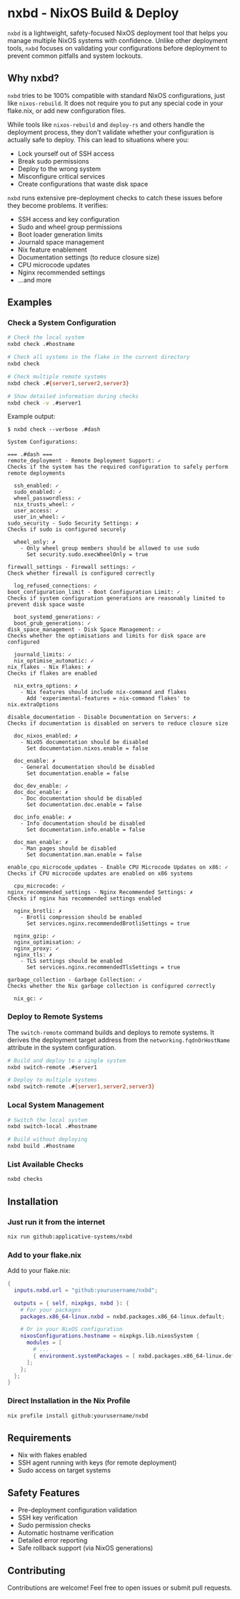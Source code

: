 # nxbd - NixOS Build & Deploy

`nxbd` is a lightweight, safety-focused NixOS deployment tool that helps you manage multiple NixOS systems with confidence. Unlike other deployment tools, `nxbd` focuses on validating your configurations before deployment to prevent common pitfalls and system lockouts.

## Why nxbd?

`nxbd` tries to be 100% compatible with standard NixOS configurations, just like `nixos-rebuild`.
It does not require you to put any special code in your flake.nix, or add new configuration files.

While tools like `nixos-rebuild` and `deploy-rs` and others handle the deployment process, they don't validate whether your configuration is actually safe to deploy. This can lead to situations where you:

- Lock yourself out of SSH access
- Break sudo permissions
- Deploy to the wrong system
- Misconfigure critical services
- Create configurations that waste disk space

`nxbd` runs extensive pre-deployment checks to catch these issues before they become problems. It verifies:

- SSH access and key configuration
- Sudo and wheel group permissions
- Boot loader generation limits
- Journald space management
- Nix feature enablement
- Documentation settings (to reduce closure size)
- CPU microcode updates
- Nginx recommended settings
- ...and more

## Examples

### Check a System Configuration

```bash
# Check the local system
nxbd check .#hostname

# Check all systems in the flake in the current directory
nxbd check

# Check multiple remote systems
nxbd check .#{server1,server2,server3}

# Show detailed information during checks
nxbd check -v .#server1
```

Example output:

```console
$ nxbd check --verbose .#dash

System Configurations:

=== .#dash ===
remote_deployment - Remote Deployment Support: ✓
Checks if the system has the required configuration to safely perform remote deployments

  ssh_enabled: ✓
  sudo_enabled: ✓
  wheel_passwordless: ✓
  nix_trusts_wheel: ✓
  user_access: ✓
  user_in_wheel: ✓
sudo_security - Sudo Security Settings: ✗
Checks if sudo is configured securely

  wheel_only: ✗
    - Only wheel group members should be allowed to use sudo
      Set security.sudo.execWheelOnly = true

firewall_settings - Firewall settings: ✓
Check whether firewall is configured correctly

  log_refused_connections: ✓
boot_configuration_limit - Boot Configuration Limit: ✓
Checks if system configuration generations are reasonably limited to prevent disk space waste

  boot_systemd_generations: ✓
  boot_grub_generations: ✓
disk_space_management - Disk Space Management: ✓
Checks whether the optimisations and limits for disk space are configured

  journald_limits: ✓
  nix_optimise_automatic: ✓
nix_flakes - Nix Flakes: ✗
Checks if flakes are enabled

  nix_extra_options: ✗
    - Nix features should include nix-command and flakes
      Add 'experimental-features = nix-command flakes' to nix.extraOptions

disable_documentation - Disable Documentation on Servers: ✗
Checks if documentation is disabled on servers to reduce closure size

  doc_nixos_enabled: ✗
    - NixOS documentation should be disabled
      Set documentation.nixos.enable = false

  doc_enable: ✗
    - General documentation should be disabled
      Set documentation.enable = false

  doc_dev_enable: ✓
  doc_doc_enable: ✗
    - Doc documentation should be disabled
      Set documentation.doc.enable = false

  doc_info_enable: ✗
    - Info documentation should be disabled
      Set documentation.info.enable = false

  doc_man_enable: ✗
    - Man pages should be disabled
      Set documentation.man.enable = false

enable_cpu_microcode_updates - Enable CPU Microcode Updates on x86: ✓
Checks if CPU microcode updates are enabled on x86 systems

  cpu_microcode: ✓
nginx_recommended_settings - Nginx Recommended Settings: ✗
Checks if nginx has recommended settings enabled

  nginx_brotli: ✗
    - Brotli compression should be enabled
      Set services.nginx.recommendedBrotliSettings = true

  nginx_gzip: ✓
  nginx_optimisation: ✓
  nginx_proxy: ✓
  nginx_tls: ✗
    - TLS settings should be enabled
      Set services.nginx.recommendedTlsSettings = true

garbage_collection - Garbage Collection: ✓
Checks whether the Nix garbage collection is configured correctly

  nix_gc: ✓
```

### Deploy to Remote Systems

The `switch-remote` command builds and deploys to remote systems.
It derives the deployment target address from the `networking.fqdnOrHostName` attribute in the system configuration.

```bash
# Build and deploy to a single system
nxbd switch-remote .#server1

# Deploy to multiple systems
nxbd switch-remote .#{server1,server2,server3}
```

### Local System Management

```bash
# Switch the local system
nxbd switch-local .#hostname

# Build without deploying
nxbd build .#hostname
```

### List Available Checks

```bash
nxbd checks
```

## Installation

### Just run it from the internet

```bash
nix run github:applicative-systems/nxbd
```

### Add to your flake.nix

Add to your flake.nix:

```nix
{
  inputs.nxbd.url = "github:yourusername/nxbd";

  outputs = { self, nixpkgs, nxbd }: {
    # For your packages
    packages.x86_64-linux.nxbd = nxbd.packages.x86_64-linux.default;

    # Or in your NixOS configuration
    nixosConfigurations.hostname = nixpkgs.lib.nixosSystem {
      modules = [
        # ...
        { environment.systemPackages = [ nxbd.packages.x86_64-linux.default ]; }
      ];
    };
  };
}
```

### Direct Installation in the Nix Profile

```bash
nix profile install github:yourusername/nxbd
```

## Requirements

- Nix with flakes enabled
- SSH agent running with keys (for remote deployment)
- Sudo access on target systems

## Safety Features

- Pre-deployment configuration validation
- SSH key verification
- Sudo permission checks
- Automatic hostname verification
- Detailed error reporting
- Safe rollback support (via NixOS generations)

## Contributing

Contributions are welcome! Feel free to open issues or submit pull requests.
